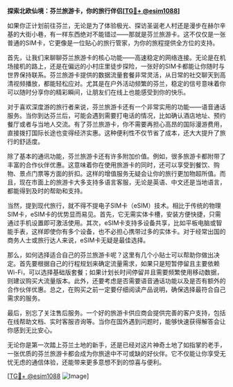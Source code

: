**探索北欧仙境：芬兰旅游卡，你的旅行伴侣[[TG💪+ @esim1088](https://t.me/s/esim1088)]**

如果你正计划前往芬兰，无论是为了体验极光、探访圣诞老人村还是漫步在赫尔辛基的大街小巷，有一样东西绝对不能错过——那就是芬兰旅游卡。这不仅仅是一张普通的SIM卡，它更像是一位贴心的旅行管家，为你的旅程提供全方位的支持。

首先，让我们来聊聊芬兰旅游卡的核心功能——高速稳定的网络连接。无论是在机场接机的路上，还是在偏远的小村庄里徒步探险，一张好的SIM卡都能让你随时与世界保持联系。芬兰旅游卡提供的数据流量套餐非常灵活，从日常的社交聊天到高清视频播放，都能轻松应对。尤其是在户外活动频繁的芬兰，稳定的信号意味着你可以随时分享你的精彩瞬间，让朋友们在线上也能感受到你的快乐。

对于喜欢深度游的旅行者来说，芬兰旅游卡还有一个非常实用的功能——语音通话服务。当你到达芬兰后，可能会遇到需要打电话的情况，比如确认酒店地址、预约餐厅或者与当地人交流。有了芬兰旅游卡，你不需要再担心高昂的国际漫游费用，直接拨打国际长途也变得经济实惠。这种便利性不仅节省了成本，还大大提升了旅行的舒适度。

除了基本的通讯功能，芬兰旅游卡还有许多附加价值。例如，很多旅游卡都附带了丰富的合作伙伴优惠。这意味着你在使用旅游卡的同时，还可以享受到餐饮、购物、景点门票等方面的折扣。这样的增值服务无疑会让你的旅行更加物超所值。而且，现在市面上的旅游卡大多支持多语言客服，无论是英语、中文还是当地语言，都能得到及时的帮助和支持。

当然，提到现代旅行，就不得不提电子SIM卡（eSIM）技术。相比于传统的物理SIM卡，eSIM卡的优势显而易见。首先，它无需实体卡槽，安装方便快捷，只需通过手机设置即可激活使用。其次，eSIM卡支持多设备共享，比如平板电脑或智能手表，这样即使你有多个设备，也不必担心携带过多的实体卡。对于经常出国的商务人士或旅行达人来说，eSIM卡无疑是最佳选择。

那么，如何选择适合自己的芬兰旅游卡呢？这里有几个小贴士可以帮助你做出决定。首先要根据自己的行程规划来确定流量需求，如果只是短暂停留且主要依赖Wi-Fi，可以选择基础版套餐；如果计划长时间停留并且需要频繁使用移动数据，则建议购买大流量版本。此外，还要考虑是否需要语音通话功能以及是否有额外的合作伙伴优惠。总之，在购买之前一定要仔细阅读产品说明，确保选择最符合自己需求的服务。

最后，别忘了关注售后服务。一个好的旅游卡供应商会提供完善的客户支持，包括在线帮助文档、实时客服咨询等。当你在国外遇到问题时，能够快速获得解答会让你感到无比安心。

无论你是第一次踏上芬兰土地的新手，还是已经对这片神奇土地了如指掌的老手，一张优质的芬兰旅游卡都会成为你旅途中不可或缺的好伙伴。它不仅能让你享受无忧无虑的通信体验，还能带来更多意想不到的惊喜与便利。

[[TG💪+ @esim1088](https://t.me/s/esim1088) ![Image](https://i.postimg.cc/4NQfJmqS/Snipaste-2025-05-13-00-14-12.png)]